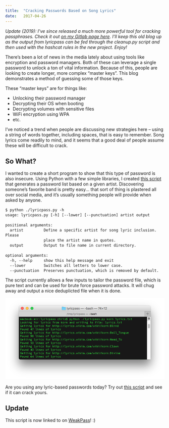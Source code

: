 ```yaml
---
title:  "Cracking Passwords Based on Song Lyrics"
date:   2017-04-26
---
```


*Update (2019): I've since released a much more powerful tool for cracking passphrases. Check it out [on my Gitlab page here](https://gitlab.com/initstring/passphrase-wordlist). I'll keep this old blog up as the output from lyricpass can be fed through the cleanup.py script and then used with the hashcat rules in the new project. Enjoy!*


There’s been a lot of news in the media lately about using tools like encryption and password managers. Both of these can leverage a single password to unlock a ton of vital information. Because of this, people are looking to create longer, more complex “master keys”. This blog demonstrates a method of guessing some of those keys.

These “master keys” are for things like:

- Unlocking their password manager
- Decrypting their OS when booting
- Decrypting volumes with sensitive files
- WiFi encryption using WPA
- etc.

I’ve noticed a trend when people are discussing new strategies here – using a string of words together, including spaces, that is easy to remember. Song lyrics come readily to mind, and it seems that a good deal of people assume these will be difficult to crack.

## So What?

I wanted to create a short program to show that this type of password is also insecure. Using Python with a few simple libraries, I created [this script](http://github.com/initstring/lyricpass) that generates a password list based on a given artist. Discovering someone’s favorite band is pretty easy... that sort of thing is plastered all over social media, and it’s usually something people will provide when asked by anyone.

```
$ python ./lyricpass.py -h
usage: lyricpass.py [-h] [--lower] [--punctuation] artist output

positional arguments:
  artist         Define a specific artist for song lyric inclusion. Please
                 place the artist name in quotes.
  output         Output to file name in current directory.

optional arguments:
  -h, --help     show this help message and exit
  --lower        Switches all letters to lower case.
  --punctuation  Preserves punctuation, which is removed by default.
  ```

The script currently allows a few inputs to tailor the password file, which is pure text and can be used for brute force password attacks. It will chug away and output a nice deduplicted file when it is done.

![screenshot](/images/post-lyricpass/1.png)

Are you using any lyric-based passwords today? Try out [this script](http://github.com/initstring/lyricpass) and see if it can crack yours. 

## Update
This script is now linked to on [WeakPass](https://weakpass.com/links)! :)
